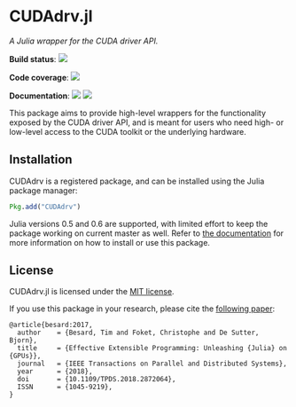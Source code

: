 CUDAdrv.jl
==========

*A Julia wrapper for the CUDA driver API.*

**Build status**: [![][gitlab-img]][gitlab-url]

**Code coverage**: [![][codecov-img]][codecov-url]

**Documentation**: [![][docs-stable-img]][docs-stable-url] [![][docs-latest-img]][docs-latest-url]

[gitlab-img]: https://gitlab.com/JuliaGPU/CUDAdrv.jl/badges/master/pipeline.svg
[gitlab-url]: https://gitlab.com/JuliaGPU/CUDAdrv.jl/pipelines

[codecov-img]: https://codecov.io/gh/JuliaGPU/CUDAdrv.jl/branch/master/graph/badge.svg
[codecov-url]: https://codecov.io/gh/JuliaGPU/CUDAdrv.jl

[docs-stable-img]: https://img.shields.io/badge/docs-stable-blue.svg
[docs-stable-url]: http://juliagpu.github.io/CUDAdrv.jl/stable
[docs-latest-img]: https://img.shields.io/badge/docs-latest-blue.svg
[docs-latest-url]: http://juliagpu.github.io/CUDAdrv.jl/latest

This package aims to provide high-level wrappers for the functionality exposed by the CUDA
driver API, and is meant for users who need high- or low-level access to the CUDA toolkit or
the underlying hardware.


Installation
------------

CUDAdrv is a registered package, and can be installed using the Julia package manager:

```julia
Pkg.add("CUDAdrv")
```

Julia versions 0.5 and 0.6 are supported, with limited effort to keep the package working on
current master as well. Refer to [the documentation][docs-stable-url] for more information
on how to install or use this package.


License
-------

CUDAdrv.jl is licensed under the [MIT license](LICENSE.md).

If you use this package in your research, please cite the [following
paper](https://ieeexplore.ieee.org/document/8471188):

```
@article{besard:2017,
  author    = {Besard, Tim and Foket, Christophe and De Sutter, Bjorn},
  title     = {Effective Extensible Programming: Unleashing {Julia} on {GPUs}},
  journal   = {IEEE Transactions on Parallel and Distributed Systems},
  year      = {2018},
  doi       = {10.1109/TPDS.2018.2872064},
  ISSN      = {1045-9219},
}
```
